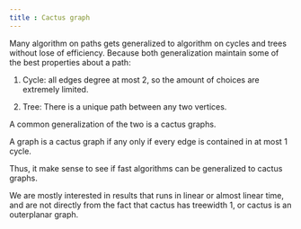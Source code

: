 ```yaml
---
title : Cactus graph
---
```


Many algorithm on paths gets generalized to algorithm on cycles and trees without lose of efficiency. Because both generalization maintain some of the best properties about a path:

1. Cycle: all edges degree at most $2$, so the amount of choices are extremely limited.

2. Tree: There is a unique path between any two vertices. 

A common generalization of the two is a cactus graphs.

A graph is a cactus graph if any only if every edge is contained in at most $1$ cycle. 

Thus, it make sense to see if fast algorithms can be generalized to cactus graphs.

We are mostly interested in results that runs in linear or almost linear time, and are not directly from the fact that cactus has treewidth 1, or cactus is an outerplanar graph. 